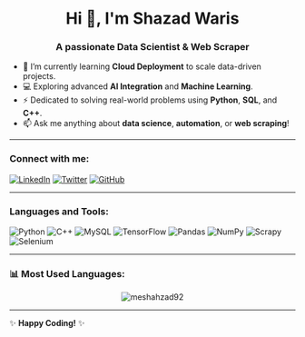 <h1 align="center">Hi 👋, I'm Shazad Waris</h1>
<h3 align="center">A passionate Data Scientist & Web Scraper</h3>

- 🌱 I’m currently learning **Cloud Deployment** to scale data-driven projects.  
- 💻 Exploring advanced **AI Integration** and **Machine Learning**.  
- ⚡ Dedicated to solving real-world problems using **Python**, **SQL**, and **C++**.  
- 📫 Ask me anything about **data science**, **automation**, or **web scraping**!

---

### Connect with me:
<p align="left">
<a href="[https://linkedin.com/in/YOUR_LINKEDIN_PROFILE](https://www.linkedin.com/in/shahzad-waris-74ab8b2a8/)" target="blank"><img align="center" src="https://img.icons8.com/color/48/000000/linkedin.png" alt="LinkedIn" /></a>
<a href="https://twitter.com/YOUR_TWITTER_HANDLE" target="blank"><img align="center" src="https://img.icons8.com/color/48/000000/twitter.png" alt="Twitter" /></a>
<a href="https://github.com/YOUR_GITHUB_PROFILE" target="blank"><img align="center" src="https://img.icons8.com/material-outlined/48/000000/github.png" alt="GitHub" /></a>
</p>

---

### Languages and Tools:
<p align="left">
<img src="https://img.icons8.com/color/48/000000/python.png" alt="Python" />
<img src="https://img.icons8.com/color/48/000000/c-plus-plus-logo.png" alt="C++" />
<img src="https://img.icons8.com/color/48/000000/mysql-logo.png" alt="MySQL" />
<img src="https://img.icons8.com/color/48/000000/tensorflow.png" alt="TensorFlow" />
<img src="https://img.icons8.com/color/48/000000/pandas.png" alt="Pandas" />
<img src="https://img.icons8.com/color/48/000000/numpy.png" alt="NumPy" />
<img src="https://img.icons8.com/color/48/000000/scrapy.png" alt="Scrapy" />
<img src="https://img.icons8.com/color/48/000000/selenium-test-automation.png" alt="Selenium" />
</p>

---

### 📊 Most Used Languages:
<p align="center">
  <img src="https://github-readme-stats.vercel.app/api/top-langs?username=meshahzad92&show_icons=true&locale=en&layout=compact&theme=radical" alt="meshahzad92" />
</p>

---

✨ **Happy Coding!** ✨
